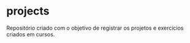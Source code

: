 # projects
Repositório criado com o objetivo de registrar os projetos e exercícios criados em cursos.
